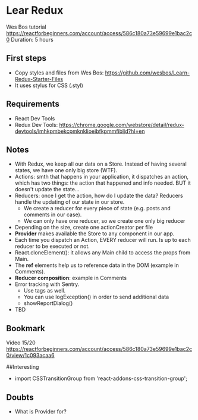 # Lear Redux
Wes Bos tutorial
https://reactforbeginners.com/account/access/586c180a73e59699e1bac2c0
Duration: 5 hours

## First steps
* Copy styles and files from Wes Bos: https://github.com/wesbos/Learn-Redux-Starter-Files
* It uses stylus for CSS (.styl)

## Requirements
* React Dev Tools
* Redux Dev Tools: https://chrome.google.com/webstore/detail/redux-devtools/lmhkpmbekcpmknklioeibfkpmmfibljd?hl=en

## Notes
* With Redux, we keep all our data on a Store. Instead of having several states, we have one only big store (WTF).
* Actions: smth that happens in your application, it dispatches an action, which has two things: the action that happened and info needed. BUT it doesn't update the state...
* Reducers: once I get the action, how do I update the data? Reducers handle the updating of our state in our store.
    * We create a reducer for every piece of state (e.g. posts and comments in our case).
    * We can only have one reducer, so we create one only big reducer
* Depending on the size, create one actionCreator per file
* **Provider** makes available the Store to any component in our app.
* Each time you dispatch an Action, EVERY reducer will run. Is up to each reducer to be executed or not.
* React.cloneElement(): it allows any Main child to access the props from Main.
* The **ref** elements help us to reference data in the DOM (example in Comments).
* **Reducer composition**: example in Comments
* Error tracking with Sentry.
    * Use tags as well.
    * You can use logException() in order to send additional data
    * showReportDialog()
* TBD


## Bookmark
Video 15/20
https://reactforbeginners.com/account/access/586c180a73e59699e1bac2c0/view/1c093acaa6

##Interesting
* import CSSTransitionGroup from 'react-addons-css-transition-group';

## Doubts
* What is Provider for?